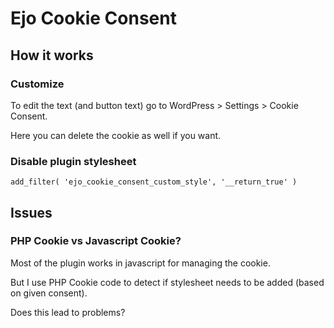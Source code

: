 # Ejo Cookie Consent

## How it works
### Customize
To edit the text (and button text) go to WordPress > Settings > Cookie Consent. 

Here you can delete the cookie as well if you want. 

### Disable plugin stylesheet
`add_filter( 'ejo_cookie_consent_custom_style', '__return_true' )`

## Issues

### PHP Cookie vs Javascript Cookie?
Most of the plugin works in javascript for managing the cookie.

But I use PHP Cookie code to detect if stylesheet needs to be added (based on given consent). 

Does this lead to problems?